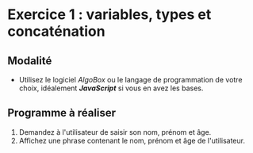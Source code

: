 # Exercice 1 : variables, types et concaténation

## Modalité

- Utilisez le logiciel *AlgoBox* ou le langage de programmation de votre choix, idéalement ***JavaScript*** si vous en avez les bases.

## Programme à réaliser

1. Demandez à l'utilisateur de saisir son nom, prénom et âge.
2. Affichez une phrase contenant le nom, prénom et âge de l'utilisateur.